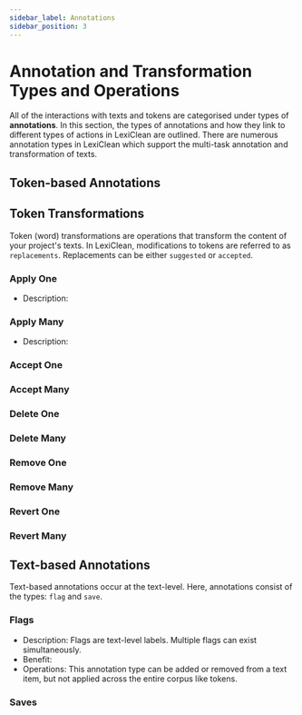 ```yaml
---
sidebar_label: Annotations
sidebar_position: 3
---
```


# Annotation and Transformation Types and Operations

All of the interactions with texts and tokens are categorised under types of **annotations**. In this section, the types of annotations and how they link to different types of actions in LexiClean are outlined. There are numerous annotation types in LexiClean which support the multi-task annotation and transformation of texts.

## Token-based Annotations

## Token Transformations

Token (word) transformations are operations that transform the content of your project's texts. In LexiClean, modifications to tokens are referred to as `replacements`. Replacements can be either `suggested` or `accepted`.

### Apply One

- Description:

<!-- GIF of operation -->

### Apply Many

- Description:

<!-- GIF of operation -->

### Accept One

### Accept Many

### Delete One

### Delete Many

### Remove One

### Remove Many

### Revert One

### Revert Many

## Text-based Annotations

Text-based annotations occur at the text-level. Here, annotations consist of the types: `flag` and `save`.

### Flags

- Description: Flags are text-level labels. Multiple flags can exist simultaneously.
- Benefit:
- Operations: This annotation type can be added or removed from a text item, but not applied across the entire corpus like tokens.

### Saves
